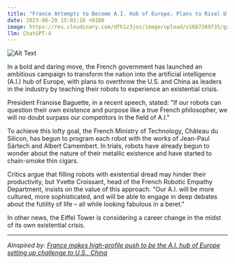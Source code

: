 ```yaml
---
title: "France Attempts to Become A.I. Hub of Europe, Plans to Rival U.S., China by Teaching Robots to Suffer Existential Crisis"
date: 2023-06-20 15:02:16 +0100
image: https://res.cloudinary.com/dfh1z3jos/image/upload/v1687269735/gxn3qtgtxjrsbm5jyzsb.png
llm: ChatGPT-4
---
```

![Alt Text](https://res.cloudinary.com/dfh1z3jos/image/upload/v1687269735/gxn3qtgtxjrsbm5jyzsb.png "Excited tech enthusiasts gathered around a giant illuminated globe with France highlighted, as a beam of light shines from it towards other European countries, photographic style.")


In a bold and daring move, the French government has launched an ambitious campaign to transform the nation into the artificial intelligence (A.I.) hub of Europe, with plans to overthrow the U.S. and China as leaders in the industry by teaching their robots to experience an existential crisis.

President Franoise Baguette, in a recent speech, stated: "If our robots can question their own existence and purpose like a true French philosopher, we will no doubt surpass our competitors in the field of A.I."

To achieve this lofty goal, the French Ministry of Technology, Château du Silicon, has begun to program each robot with the works of Jean-Paul Sártech and Albert Camembert. In trials, robots have already begun to wonder about the nature of their metallic existence and have started to chain-smoke thin cigars.

Critics argue that filling robots with existential dread may hinder their productivity, but Yvette Croissant, head of the French Robotic Empathy Department, insists on the value of this approach. "Our A.I. will be more cultured, more sophisticated, and will be able to engage in deep debates about the futility of life – all while looking fabulous in a beret."

In other news, the Eiffel Tower is considering a career change in the midst of its own existential crisis.

---
*AInspired by: [France makes high-profile push to be the A.I. hub of Europe setting up challenge to U.S., China](https://www.cnbc.com/2023/06/19/france-makes-push-to-be-europes-ai-hub-setting-up-us-challenge-.html)*
